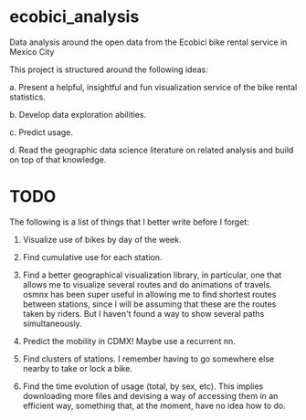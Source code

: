 # ecobici_analysis
Data analysis around the open data from the Ecobici bike rental service in Mexico City

This project is structured around the following ideas:

a. Present a helpful, insightful and fun visualization service of the bike rental statistics.

b. Develop data exploration abilities.

c. Predict usage.

d. Read the geographic data science literature on related analysis and build on top of that knowledge.

# TODO

The following is a list of things that I better write before I forget:

1. Visualize use of bikes by day of the week.

2. Find cumulative use for each station.

3. Find a better geographical visualization library, in particular, one that allows me to visualize several routes and do animations of travels. osmnx has been super useful in allowing me to find shortest routes between stations, since I will be assuming that these are the routes taken by riders. But I haven't found a way to show several paths simultaneously.

4. Predict the mobility in CDMX! Maybe use a recurrent nn.

5. Find clusters of stations. I remember having to go somewhere else nearby to take or lock a bike.

6. Find the time evolution of usage (total, by sex, etc). This implies downloading more files and devising a way of accessing them in an efficient way, something that, at the moment, have no idea how to do.